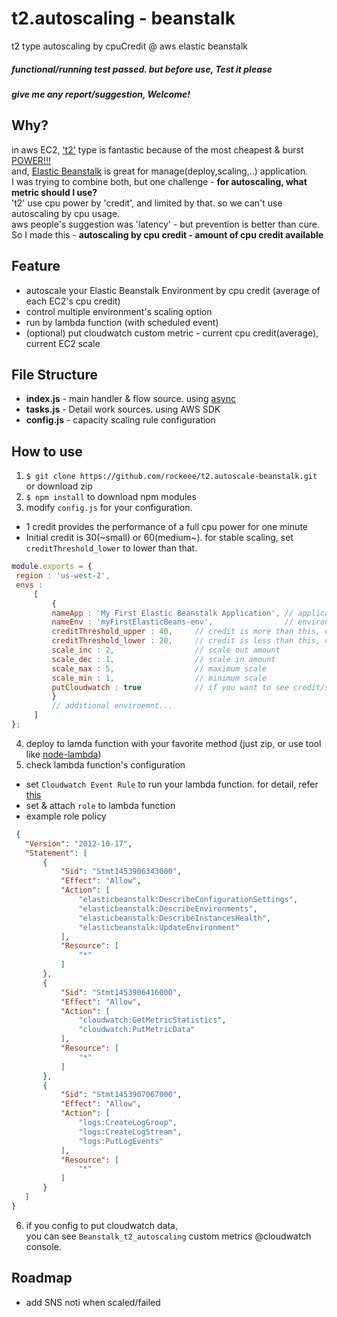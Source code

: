 # t2.autoscaling - beanstalk
t2 type autoscaling by cpuCredit @ aws elastic beanstalk

##### functional/running test passed. but before use, Test it please
##### give me any report/suggestion, Welcome!

## Why?
 in aws EC2, ['t2'](https://aws.amazon.com/ec2/instance-types/t2/) type is fantastic because of the most cheapest & burst [POWER!!!](https://media.licdn.com/mpr/mpr/p/8/005/071/1ad/3bbdcc4.jpg) <br />
 and, [Elastic Beanstalk](https://aws.amazon.com/elasticbeanstalk/) is great for manage(deploy,scaling,..) application. <br />
 I was trying to combine both, but one challenge - **for autoscaling, what metric should I use?** <br />
 't2' use cpu power by 'credit', and limited by that. so we can't use autoscaling by cpu usage. <br />
 aws people's suggestion was 'latency' - but prevention is better than cure. <br />
 So I made this - **autoscaling by cpu credit - amount of cpu credit available**

## Feature
* autoscale your Elastic Beanstalk Environment by cpu credit (average of each EC2's cpu credit)
* control multiple environment's scaling option
* run by lambda function (with scheduled event)
* (optional) put cloudwatch custom metric - current cpu credit(average), current EC2 scale

## File Structure
* **index.js** - main handler & flow source. using [async](https://github.com/caolan/async)
* **tasks.js** - Detail work sources. using AWS SDK
* **config.js** - capacity scaling rule configuration

## How to use
1. `$ git clone https://github.com/rockeee/t2.autoscale-beanstalk.git` or download zip
2. `$ npm install` to download npm modules
3. modify `config.js` for your configuration.
  * 1 credit provides the performance of a full cpu power for one minute
  * Initial credit is 30(~small) or 60(medium~). for stable scaling, set `creditThreshold_lower` to lower than that.
   ```js
  module.exports = {
    region : 'us-west-2',
    envs :
        [
            {
            nameApp : 'My First Elastic Beanstalk Application', // application name
            nameEnv : 'myFirstElasticBeans-env',                // environment name
            creditThreshold_upper : 40,     // credit is more than this, do scale in
            creditThreshold_lower : 20,     // credit is less than this, do scale out
            scale_inc : 2,                  // scale out amount
            scale_dec : 1,                  // scale in amount
            scale_max : 5,                  // maximum scale
            scale_min : 1,                  // minimum scale
            putCloudwatch : true            // if you want to see credit/scale info, set ture
            }
            // additional enviroemnt...
        ]
  };
```
4. deploy to lamda function with your favorite method (just zip, or use tool like [node-lambda](https://www.npmjs.com/package/node-lambda))
5. check lambda function's configuration
  * set `Cloudwatch Event Rule` to run your lambda function. for detail, refer [this](https://aws.amazon.com/blogs/aws/new-cloudwatch-events-track-and-respond-to-changes-to-your-aws-resources/)
  * set & attach `role` to lambda function
  * example role policy
   ```json
    {
      "Version": "2012-10-17",
      "Statement": [
          {
              "Sid": "Stmt1453906343000",
              "Effect": "Allow",
              "Action": [
                  "elasticbeanstalk:DescribeConfigurationSettings",
                  "elasticbeanstalk:DescribeEnvironments",
                  "elasticbeanstalk:DescribeInstancesHealth",
                  "elasticbeanstalk:UpdateEnvironment"
              ],
              "Resource": [
                  "*"
              ]
          },
          {
              "Sid": "Stmt1453906416000",
              "Effect": "Allow",
              "Action": [
                  "cloudwatch:GetMetricStatistics",
                  "cloudwatch:PutMetricData"
              ],
              "Resource": [
                  "*"
              ]
          },
          {
              "Sid": "Stmt1453907067000",
              "Effect": "Allow",
              "Action": [
                  "logs:CreateLogGroup",
                  "logs:CreateLogStream",
                  "logs:PutLogEvents"
              ],
              "Resource": [
                  "*"
              ]
          }
      ]
}
```
6. if you config to put cloudwatch data,<br />you can see `Beanstalk_t2_autoscaling` custom metrics @cloudwatch console.

## Roadmap
* add SNS noti when scaled/failed
